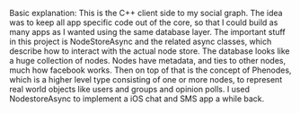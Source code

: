 


Basic explanation:
  This is the C++ client side to my social graph. The idea was to keep all app specific code out of the core, so that I could build as many apps as I wanted using the same database layer. The important stuff in this project is NodeStoreAsync and the related async classes, which describe how to interact with the actual node store. The database looks like a huge collection of nodes. Nodes have metadata, and ties to other nodes, much how facebook works. Then on top of that is the concept of Phenodes, which is a higher level type consisting of one or more nodes, to represent real world objects like users and groups and opinion polls. 
  I used NodestoreAsync to implement a iOS chat and SMS app a while back. 
